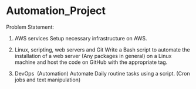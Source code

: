 # Automation_Project

Problem Statement: 	
1) AWS services	Setup necessary infrastructure on AWS.

2) Linux, scripting, web servers and Git	Write a Bash script to automate the installation of a web server (Any packages in general) on a Linux machine and host the code on GitHub with the appropriate tag.

3) DevOps  (Automation)	Automate Daily routine tasks using a script. (Cron jobs and text manipulation)

